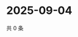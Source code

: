 # 2025-09-04

共 0 条

<!-- BEGIN ZHIHUQUESTIONS -->
<!-- 最后更新时间 Thu Sep 04 2025 05:09:25 GMT+0800 (China Standard Time) -->

<!-- END ZHIHUQUESTIONS -->

